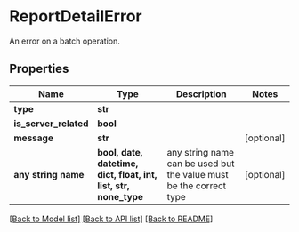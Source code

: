 # ReportDetailError

An error on a batch operation.

## Properties
Name | Type | Description | Notes
------------ | ------------- | ------------- | -------------
**type** | **str** |  | 
**is_server_related** | **bool** |  | 
**message** | **str** |  | [optional] 
**any string name** | **bool, date, datetime, dict, float, int, list, str, none_type** | any string name can be used but the value must be the correct type | [optional]

[[Back to Model list]](../README.md#documentation-for-models) [[Back to API list]](../README.md#documentation-for-api-endpoints) [[Back to README]](../README.md)


